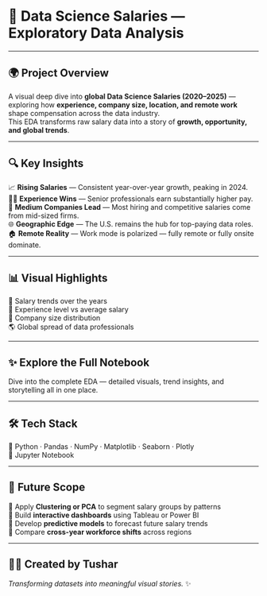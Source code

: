 # 💼 Data Science Salaries — Exploratory Data Analysis  

---

## 🌍 Project Overview  
A visual deep dive into **global Data Science Salaries (2020–2025)** — exploring how **experience, company size, location, and remote work** shape compensation across the data industry.  
This EDA transforms raw salary data into a story of **growth, opportunity, and global trends**.  

---

## 🔍 Key Insights  
📈 **Rising Salaries** — Consistent year-over-year growth, peaking in 2024.  
👨‍💼 **Experience Wins** — Senior professionals earn substantially higher pay.  
🏢 **Medium Companies Lead** — Most hiring and competitive salaries come from mid-sized firms.  
🌐 **Geographic Edge** — The U.S. remains the hub for top-paying data roles.  
🏠 **Remote Reality** — Work mode is polarized — fully remote or fully onsite dominate.  

---

## 📊 Visual Highlights  
📅 Salary trends over the years  
💼 Experience level vs average salary  
🏢 Company size distribution  
🌎 Global spread of data professionals  

---

## ✨ Explore the Full Notebook  
Dive into the complete EDA — detailed visuals, trend insights, and storytelling all in one place.   

---

## 🛠️ Tech Stack  
🐍 Python · Pandas · NumPy · Matplotlib · Seaborn · Plotly  
📒 Jupyter Notebook  

---

## 🚀 Future Scope  
🔹 Apply **Clustering or PCA** to segment salary groups by patterns  
🔹 Build **interactive dashboards** using Tableau or Power BI  
🔹 Develop **predictive models** to forecast future salary trends  
🔹 Compare **cross-year workforce shifts** across regions  

---

## 👨‍💻 Created by **Tushar**  
*Transforming datasets into meaningful visual stories.* ✨  


